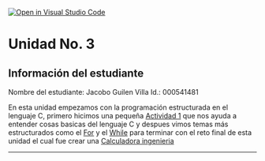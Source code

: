 [![Open in Visual Studio Code](https://classroom.github.com/assets/open-in-vscode-2e0aaae1b6195c2367325f4f02e2d04e9abb55f0b24a779b69b11b9e10269abc.svg)](https://classroom.github.com/online_ide?assignment_repo_id=18559913&assignment_repo_type=AssignmentRepo)
# Unidad No. 3
## Información del estudiante  
Nombre del estudiante: Jacobo Guilen Villa
Id.: 000541481

En esta unidad empezamos con la programación estructurada en el lenguaje C, primero hicimos una pequeña [Actividad 1](./actividad1/actividad1.md) que nos ayuda a entender cosas basicas del lenguaje C y despues vimos temas más estructurados como el [For](./ejercicios/for/for.md) y el [While](./ejercicios/while/while.md) para terminar con el reto final de esta unidad el cual fue crear una [Calculadora ingenieria](./retos/calculadora.md)


---

